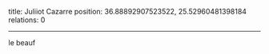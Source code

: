 title: Juliiot Cazarre
position: 36.88892907523522, 25.52960481398184
relations: 0

---





le beauf

